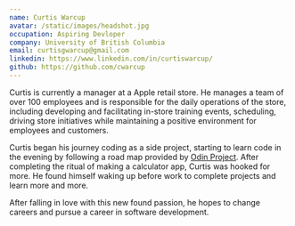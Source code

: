 ```yaml
---
name: Curtis Warcup
avatar: /static/images/headshot.jpg
occupation: Aspiring Devloper
company: University of British Columbia
email: curtisgwarcup@gmail.com
linkedin: https://www.linkedin.com/in/curtiswarcup/
github: https://github.com/cwarcup
---
```


Curtis is currently a manager at a Apple retail store. He manages a team of over 100 employees and is responsible for the daily operations of the store, including developing and facilitating in-store training events, scheduling, driving store initiatives while maintaining a positive environment for employees and customers.

Curtis began his journey coding as a side project, starting to learn code in the evening by following a road map provided by [Odin Project](https://www.theodinproject.com/). After completing the ritual of making a calculator app, Curtis was hooked for more. He found himself waking up before work to complete projects and learn more and more. 

After falling in love with this new found passion, he hopes to change careers and pursue a career in software development.